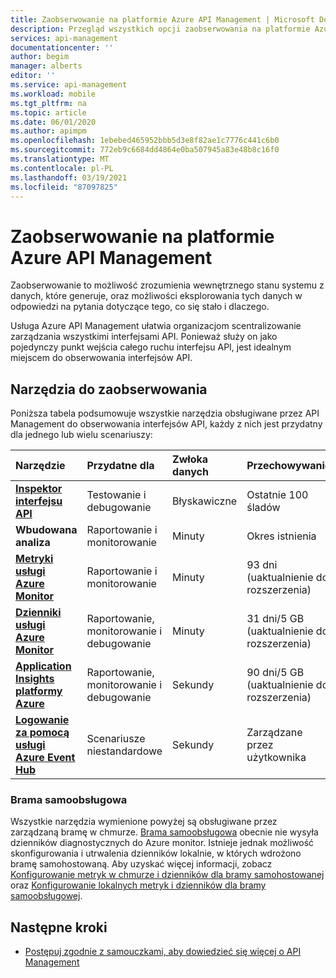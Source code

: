 ```yaml
---
title: Zaobserwowanie na platformie Azure API Management | Microsoft Docs
description: Przegląd wszystkich opcji zaobserwowania na platformie Azure API Management.
services: api-management
documentationcenter: ''
author: begim
manager: alberts
editor: ''
ms.service: api-management
ms.workload: mobile
ms.tgt_pltfrm: na
ms.topic: article
ms.date: 06/01/2020
ms.author: apimpm
ms.openlocfilehash: 1ebebed465952bbb5d3e8f82ae1c7776c441c6b0
ms.sourcegitcommit: 772eb9c6684dd4864e0ba507945a83e48b8c16f0
ms.translationtype: MT
ms.contentlocale: pl-PL
ms.lasthandoff: 03/19/2021
ms.locfileid: "87097825"
---
```

# <a name="observability-in-azure-api-management"></a>Zaobserwowanie na platformie Azure API Management

Zaobserwowanie to możliwość zrozumienia wewnętrznego stanu systemu z danych, które generuje, oraz możliwości eksplorowania tych danych w odpowiedzi na pytania dotyczące tego, co się stało i dlaczego. 

Usługa Azure API Management ułatwia organizacjom scentralizowanie zarządzania wszystkimi interfejsami API. Ponieważ służy on jako pojedynczy punkt wejścia całego ruchu interfejsu API, jest idealnym miejscem do obserwowania interfejsów API. 

## <a name="observability-tools"></a>Narzędzia do zaobserwowania

Poniższa tabela podsumowuje wszystkie narzędzia obsługiwane przez API Management do obserwowania interfejsów API, każdy z nich jest przydatny dla jednego lub wielu scenariuszy:

| Narzędzie        | Przydatne dla    | Zwłoka danych | Przechowywanie | Próbkowanie | Rodzaj danych | Enabled (Włączony)|
|:------------- |:-------------|:---- |:----|:---- |:--- |:---- 
| **[Inspektor interfejsu API](api-management-howto-api-inspector.md)** | Testowanie i debugowanie | Błyskawiczne | Ostatnie 100 śladów | Włączone na żądanie | Śledzenie żądań | Always (Zawsze)
| **Wbudowana analiza** | Raportowanie i monitorowanie | Minuty | Okres istnienia | 100% | Raporty i dzienniki | Always (Zawsze) |
| **[Metryki usługi Azure Monitor](api-management-howto-use-azure-monitor.md)** | Raportowanie i monitorowanie | Minuty | 93 dni (uaktualnienie do rozszerzenia) | 100% | Metryki | Always (Zawsze) |
| **[Dzienniki usługi Azure Monitor](api-management-howto-use-azure-monitor.md)** | Raportowanie, monitorowanie i debugowanie | Minuty | 31 dni/5 GB (uaktualnienie do rozszerzenia) | 100% (regulowane) | Dzienniki | Opcjonalne |
| **[Application Insights platformy Azure](api-management-howto-app-insights.md)** | Raportowanie, monitorowanie i debugowanie | Sekundy | 90 dni/5 GB (uaktualnienie do rozszerzenia) | Niestandardowy | Dzienniki, metryki | Opcjonalne |
| **[Logowanie za pomocą usługi Azure Event Hub](api-management-howto-log-event-hubs.md)** | Scenariusze niestandardowe | Sekundy | Zarządzane przez użytkownika | Niestandardowy | Niestandardowy | Opcjonalne |

### <a name="self-hosted-gateway"></a>Brama samoobsługowa

Wszystkie narzędzia wymienione powyżej są obsługiwane przez zarządzaną bramę w chmurze. [Brama samoobsługowa](self-hosted-gateway-overview.md) obecnie nie wysyła dzienników diagnostycznych do Azure monitor. Istnieje jednak możliwość skonfigurowania i utrwalenia dzienników lokalnie, w których wdrożono bramę samohostowaną. Aby uzyskać więcej informacji, zobacz [Konfigurowanie metryk w chmurze i dzienników dla bramy samohostowanej](how-to-configure-cloud-metrics-logs.md) oraz [Konfigurowanie lokalnych metryk i dzienników dla bramy samoobsługowej](how-to-configure-local-metrics-logs.md).

## <a name="next-steps"></a>Następne kroki

* [Postępuj zgodnie z samouczkami, aby dowiedzieć się więcej o API Management](import-and-publish.md)
